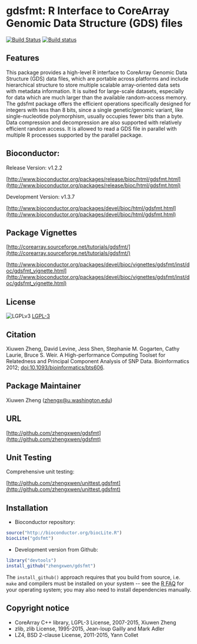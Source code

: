 gdsfmt: R Interface to CoreArray Genomic Data Structure (GDS) files
===

[![Build Status](https://travis-ci.org/zhengxwen/gdsfmt.png)](https://travis-ci.org/zhengxwen/gdsfmt)
[![Build status](https://ci.appveyor.com/api/projects/status/6ussam0n65o32r0j?svg=true)](https://ci.appveyor.com/project/zhengxwen/gdsfmt)


## Features

This package provides a high-level R interface to CoreArray Genomic Data Structure (GDS) data files, which are portable across platforms and include hierarchical structure to store multiple scalable array-oriented data sets with metadata information. It is suited for large-scale datasets, especially for data which are much larger than the available random-access memory. The gdsfmt package offers the efficient operations specifically designed for integers with less than 8 bits, since a single genetic/genomic variant, like single-nucleotide polymorphism, usually occupies fewer bits than a byte. Data compression and decompression are also supported with relatively efficient random access. It is allowed to read a GDS file in parallel with multiple R processes supported by the parallel package.


## Bioconductor:

Release Version: v1.2.2

[http://www.bioconductor.org/packages/release/bioc/html/gdsfmt.html](http://www.bioconductor.org/packages/release/bioc/html/gdsfmt.html)

Development Version: v1.3.7

[http://www.bioconductor.org/packages/devel/bioc/html/gdsfmt.html](http://www.bioconductor.org/packages/devel/bioc/html/gdsfmt.html)


## Package Vignettes

[http://corearray.sourceforge.net/tutorials/gdsfmt/](http://corearray.sourceforge.net/tutorials/gdsfmt/)

[http://www.bioconductor.org/packages/devel/bioc/vignettes/gdsfmt/inst/doc/gdsfmt_vignette.html](http://www.bioconductor.org/packages/devel/bioc/vignettes/gdsfmt/inst/doc/gdsfmt_vignette.html)


## License

![LGPLv3](http://www.gnu.org/graphics/lgplv3-88x31.png)
[LGPL-3](https://www.gnu.org/licenses/lgpl.html)


## Citation

Xiuwen Zheng, David Levine, Jess Shen, Stephanie M. Gogarten, Cathy Laurie, Bruce S. Weir. A High-performance Computing Toolset for Relatedness and Principal Component Analysis of SNP Data. Bioinformatics 2012; [doi:10.1093/bioinformatics/bts606](http://dx.doi.org/10.1093/bioinformatics/bts606).


## Package Maintainer

Xiuwen Zheng ([zhengx@u.washington.edu](zhengx@u.washington.edu))


## URL

[http://github.com/zhengxwen/gdsfmt](http://github.com/zhengxwen/gdsfmt)


## Unit Testing

Comprehensive unit testing:

[http://github.com/zhengxwen/unittest.gdsfmt](http://github.com/zhengxwen/unittest.gdsfmt)


## Installation

* Bioconductor repository:
```R
source("http://bioconductor.org/biocLite.R")
biocLite("gdsfmt")
```

* Development version from Github:
```R
library("devtools")
install_github("zhengxwen/gdsfmt")
```
The `install_github()` approach requires that you build from source, i.e. `make` and compilers must be installed on your system -- see the [R FAQ](http://cran.r-project.org/faqs.html) for your operating system; you may also need to install dependencies manually.


## Copyright notice

* CoreArray C++ library, LGPL-3 License, 2007-2015, Xiuwen Zheng
* zlib, zlib License, 1995-2015, Jean-loup Gailly and Mark Adler
* LZ4, BSD 2-clause License, 2011-2015, Yann Collet

